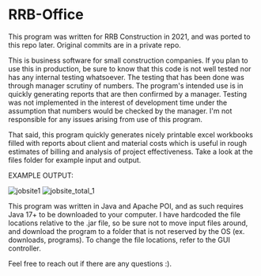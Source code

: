# RRB-Office
This program was written for RRB Construction in 2021, and was ported to this repo later. Original commits are in a private repo.

This is business software for small construction companies. If you plan to use this in production, be sure to know that this code is not well tested nor has any internal testing whatsoever. The testing that has been done was through manager scrutiny of numbers. The program's intended use is in quickly generating reports that are then confirmed by a manager. Testing was not implemented in the interest of development time under the assumption that numbers would be checked by the manager. I'm not responsible for any issues arising from use of this program.

That said, this program quickly generates nicely printable excel workbooks filled with reports about client and material costs which is useful in rough estimates of billing and analysis of project effectiveness. Take a look at the files folder for example input and output.

EXAMPLE OUTPUT:

![jobsite1](https://user-images.githubusercontent.com/18275346/210695499-0ea66353-48ca-43c9-9315-1dd3d727841e.png)
![jobsite_total_1](https://user-images.githubusercontent.com/18275346/210695505-0479cc98-7c7b-41bf-81a5-8324df064706.png)


This program was written in Java and Apache POI, and as such requires Java 17+ to be downloaded to your computer. I have hardcoded the file locations relative to the .jar file, so be sure not to move input files around, and download the program to a folder that is not reserved by the OS (ex. downloads, programs). To change the file locations, refer to the GUI controller.

Feel free to reach out if there are any questions :).
